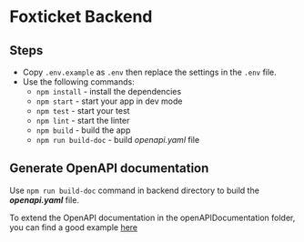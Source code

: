 # Foxticket Backend

## Steps

- Copy `.env.example` as `.env` then replace the settings in the `.env` file.
- Use the following commands:
  - `npm install` - install the dependencies
  - `npm start` - start your app in dev mode
  - `npm test` - start your test
  - `npm lint` - start the linter
  - `npm build` - build the app
  - `npm run build-doc` - build *openapi.yaml* file

## Generate OpenAPI documentation

Use `npm run build-doc` command in backend directory to build the ***openapi.yaml*** file.

To extend the OpenAPI documentation in the openAPIDocumentation folder, you can find a good example [here](https://davidgarcia.dev/posts/how-to-split-open-api-spec-into-multiple-files/)
